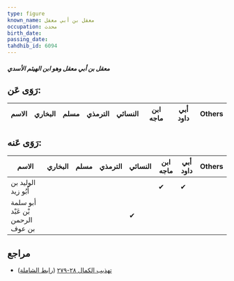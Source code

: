 ```yaml
---
type: figure
known_name: معقل بن أبي معقل
occupation: محدث
birth_date:
passing_date:
tahdhib_id: 6094
---
```

##### معقل بن أبي معقل وهو ابن الهيثم الأسدي

## رَوَى عَن:
| الاسم | البخاري | مسلم | الترمذي | النسائي | ابن ماجه | أبي داود | Others |
| ----- | ------- | ---- | ------- | ------- | -------- | -------- | ------ |
## رَوَى عَنه:
| الاسم                            | البخاري | مسلم | الترمذي | النسائي | ابن ماجه | أبي داود | Others |
| -------------------------------- | ------- | ---- | ------- | ------- | -------- | -------- | ------ |
| الوليد بن أَبُو زيد              |         |      |         |         | ✔        | ✔        |        |
| أبو سلمة بْن عَبْد الرحمن بن عوف |         |      |         | ✔       |          |          |        |
## مراجع
- [تهذيب الكمال ٢٨-٢٧٩](obsidian://open?vault=Tahdhib-al-Kamal&file=Figures/٦٠٩٤-معقل%20بن%20أبي%20معقل%20وهو%20ابن%20الهيثم%20الأسدي) ([رابط الشاملة](https://shamela.ws/book/3722/15254))